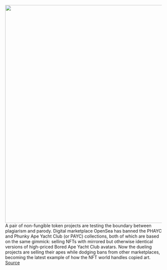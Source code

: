 <img src='https://cdn.vox-cdn.com/thumbor/cwOxxvXv4A3XN40YdgeBb8IYR3U=/0x0:1541x901/1200x800/filters:focal(97x269:343x515)/cdn.vox-cdn.com/uploads/chorus_image/image/70331195/Screenshot_2021_12_30_140753.0.png' width='700px' /><br/>
A pair of non-fungible token projects are testing the boundary between plagiarism and parody. Digital marketplace OpenSea has banned the PHAYC and Phunky Ape Yacht Club (or PAYC) collections, both of which are based on the same gimmick: selling NFTs with mirrored but otherwise identical versions of high-priced Bored Ape Yacht Club avatars. Now the dueling projects are selling their apes while dodging bans from other marketplaces, becoming the latest example of how the NFT world handles copied art.
<a href='https://www.theverge.com/2021/12/30/22860010/bored-ape-yacht-club-payc-phayc-copycat-nft'> Source <a/>